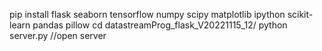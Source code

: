 pip install flask seaborn tensorflow numpy scipy matplotlib ipython scikit-learn pandas pillow
cd datastreamProg_flask_V20221115_12/
python server.py //open server
